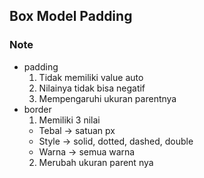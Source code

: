 ## Box Model Padding

### Note
- padding
  1. Tidak memiliki value auto
  2. Nilainya tidak bisa negatif
  3. Mempengaruhi ukuran parentnya
- border
  1. Memiliki 3 nilai
    - Tebal -> satuan px
    - Style -> solid, dotted, dashed, double
    - Warna -> semua warna
  2. Merubah ukuran parent nya